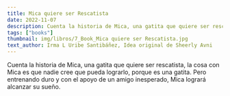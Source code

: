 ```yaml
---
title: Mica quiere ser Rescatista
date: 2022-11-07
description: Cuenta la historia de Mica, una gatita que quiere ser rescatista.
tags: ["books"]
thumbnail: img/libros/7_Book_Mica quiere ser Rescatista.jpg
text_author: Irma L Uribe Santibáñez, Idea original de Sheerly Avni
---
```


Cuenta la historia de Mica, una gatita que quiere ser rescatista, la cosa con Mica es que nadie cree que pueda lograrlo, porque es una gatita. Pero entrenando duro y con el apoyo de un amigo inesperado, Mica logrará alcanzar su sueño.